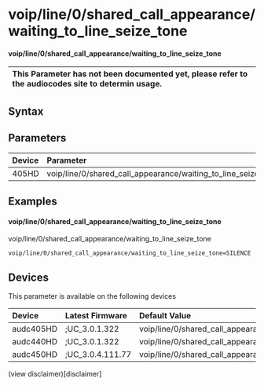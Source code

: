 ﻿---
description: voip/line/0/shared_call_appearance/waiting_to_line_seize_tone
search: false
---

# voip/line/0/shared_call_appearance/waiting_to_line_seize_tone

#### voip/line/0/shared_call_appearance/waiting_to_line_seize_tone


| This Parameter has not been documented yet, please refer to the audiocodes site to determin usage.  | 
| :--- |

## Syntax

## Parameters
|Device|Parameter|value|Description|
|:---|:---|:---|:---|
| 405HD | voip/line/0/shared_call_appearance/waiting_to_line_seize_tone |  |  |

## Examples
#### voip/line/0/shared_call_appearance/waiting_to_line_seize_tone

voip/line/0/shared_call_appearance/waiting_to_line_seize_tone

```
voip/line/0/shared_call_appearance/waiting_to_line_seize_tone=SILENCE
```

## Devices
This parameter is available on the following devices

| Device | Latest Firmware | Default Value |
|:---|:---|:---|
| audc405HD | ;UC_3.0.1.322 | voip/line/0/shared_call_appearance/waiting_to_line_seize_tone=SILENCE 
| audc440HD | ;UC_3.0.1.322 | voip/line/0/shared_call_appearance/waiting_to_line_seize_tone=SILENCE 
| audc450HD | ;UC_3.0.4.111.77 | voip/line/0/shared_call_appearance/waiting_to_line_seize_tone=SILENCE 

(view disclaimer)[disclaimer]
